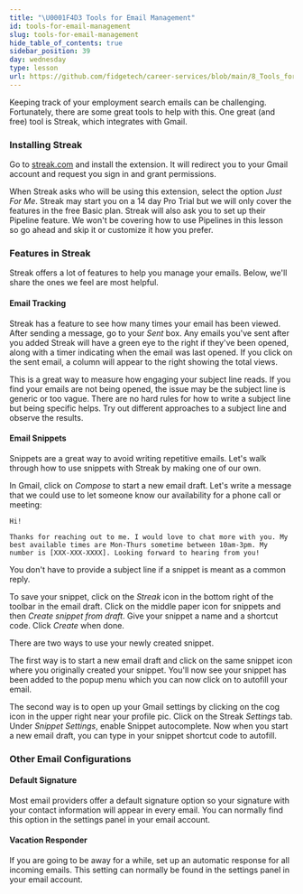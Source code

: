 ```yaml
---
title: "\U0001F4D3 Tools for Email Management"
id: tools-for-email-management
slug: tools-for-email-management
hide_table_of_contents: true
sidebar_position: 39
day: wednesday
type: lesson
url: https://github.com/fidgetech/career-services/blob/main/8_Tools_for_Email_Management.md
---
```


Keeping track of your employment search emails can be challenging. Fortunately, there are some great tools to help with this. One great (and free) tool is Streak, which integrates with Gmail.

### Installing Streak

Go to [streak.com](https://www.streak.com/) and install the extension. It will redirect you to your Gmail account and request you sign in and grant permissions.

When Streak asks who will be using this extension, select the option _Just For Me_. Streak may start you on a 14 day Pro Trial but we will only cover the features in the free Basic plan. Streak will also ask you to set up their Pipeline feature. We won't be covering how to use Pipelines in this lesson so go ahead and skip it or customize it how you prefer.

### Features in Streak

Streak offers a lot of features to help you manage your emails. Below, we'll share the ones we feel are most helpful.

#### Email Tracking

Streak has a feature to see how many times your email has been viewed. After sending a message, go to your _Sent_ box. Any emails you've sent after you added Streak will have a green eye to the right if they've been opened, along with a timer indicating when the email was last opened. If you click on the sent email, a column will appear to the right showing the total views.

This is a great way to measure how engaging your subject line reads. If you find your emails are not being opened, the issue may be the subject line is generic or too vague. There are no hard rules for how to write a subject line but being specific helps. Try out different approaches to a subject line and observe the results.

#### Email Snippets

Snippets are a great way to avoid writing repetitive emails. Let's walk through how to use snippets with Streak by making one of our own.

In Gmail, click on _Compose_ to start a new email draft. Let's write a message that we could use to let someone know our availability for a phone call or meeting:

```
Hi!

Thanks for reaching out to me. I would love to chat more with you. My best available times are Mon-Thurs sometime between 10am-3pm. My number is [XXX-XXX-XXXX]. Looking forward to hearing from you!
```

You don't have to provide a subject line if a snippet is meant as a common reply. 

To save your snippet, click on the _Streak_ icon in the bottom right of the toolbar in the email draft. Click on the middle paper icon for snippets and then _Create snippet from draft_. Give your snippet a name and a shortcut code. Click _Create_ when done.

There are two ways to use your newly created snippet.

The first way is to start a new email draft and click on the same snippet icon where you originally created your snippet. You'll now see your snippet has been added to the popup menu which you can now click on to autofill your email.

The second way is to open up your Gmail settings by clicking on the cog icon in the upper right near your profile pic. Click on the Streak _Settings_ tab. Under _Snippet Settings_, enable Snippet autocomplete. Now when you start a new email draft, you can type in your snippet shortcut code to autofill.

### Other Email Configurations

#### Default Signature

Most email providers offer a default signature option so your signature with your contact information will appear in every email. You can normally find this option in the settings panel in your email account.

#### Vacation Responder

If you are going to be away for a while, set up an automatic response for all incoming emails. This setting can normally be found in the settings panel in your email account.
